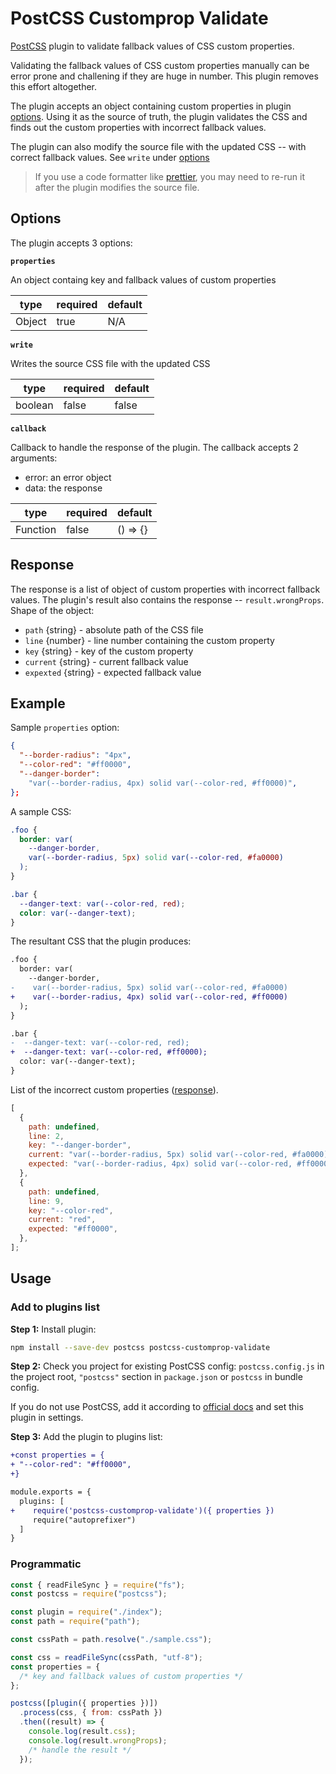 # PostCSS Customprop Validate

[PostCSS] plugin to validate fallback values of CSS custom properties.

Validating the fallback values of CSS custom properties manually can be error prone and challening if they are huge in number. This plugin removes this effort altogether.

The plugin accepts an object containing custom properties in plugin [options]. Using it as the source of truth, the plugin validates the CSS and finds out the custom properties with incorrect fallback values.

The plugin can also modify the source file with the updated CSS -- with correct fallback values. See `write` under [options]

> If you use a code formatter like [prettier], you may need to re-run it after the plugin modifies the source file.

## Options

The plugin accepts 3 options:

**`properties`**

An object containg key and fallback values of custom properties

| type   | required | default |
| ------ | -------- | ------- |
| Object | true     | N/A     |

**`write`**

Writes the source CSS file with the updated CSS

| type    | required | default |
| ------- | -------- | ------- |
| boolean | false    | false   |

**`callback`**

Callback to handle the response of the plugin. The callback accepts 2 arguments:

- error: an error object
- data: the response

| type     | required | default  |
| -------- | -------- | -------- |
| Function | false    | () => {} |

## Response

The response is a list of object of custom properties with incorrect fallback values. The plugin's result also contains the response -- `result.wrongProps`. Shape of the object:

- `path` {string} - absolute path of the CSS file
- `line` {number} - line number containing the custom property
- `key` {string} - key of the custom property
- `current` {string} - current fallback value
- `expexted` {string} - expected fallback value

## Example

Sample `properties` option:

```json
{
  "--border-radius": "4px",
  "--color-red": "#ff0000",
  "--danger-border":
    "var(--border-radius, 4px) solid var(--color-red, #ff0000)",
};
```

A sample CSS:

```css
.foo {
  border: var(
    --danger-border,
    var(--border-radius, 5px) solid var(--color-red, #fa0000)
  );
}

.bar {
  --danger-text: var(--color-red, red);
  color: var(--danger-text);
}
```

The resultant CSS that the plugin produces:

```diff
.foo {
  border: var(
    --danger-border,
-    var(--border-radius, 5px) solid var(--color-red, #fa0000)
+    var(--border-radius, 4px) solid var(--color-red, #ff0000)
  );
}

.bar {
-  --danger-text: var(--color-red, red);
+  --danger-text: var(--color-red, #ff0000);
  color: var(--danger-text);
}
```

List of the incorrect custom properties ([response]).

```js
[
  {
    path: undefined,
    line: 2,
    key: "--danger-border",
    current: "var(--border-radius, 5px) solid var(--color-red, #fa0000)",
    expected: "var(--border-radius, 4px) solid var(--color-red, #ff0000)",
  },
  {
    path: undefined,
    line: 9,
    key: "--color-red",
    current: "red",
    expected: "#ff0000",
  },
];
```

## Usage

### Add to plugins list

**Step 1:** Install plugin:

```sh
npm install --save-dev postcss postcss-customprop-validate
```

**Step 2:** Check you project for existing PostCSS config: `postcss.config.js`
in the project root, `"postcss"` section in `package.json`
or `postcss` in bundle config.

If you do not use PostCSS, add it according to [official docs]
and set this plugin in settings.

**Step 3:** Add the plugin to plugins list:

```diff
+const properties = {
+ "--color-red": "#ff0000",
+}

module.exports = {
  plugins: [
+    require('postcss-customprop-validate')({ properties })
     require("autoprefixer")
  ]
}

```

### Programmatic

```js
const { readFileSync } = require("fs");
const postcss = require("postcss");

const plugin = require("./index");
const path = require("path");

const cssPath = path.resolve("./sample.css");

const css = readFileSync(cssPath, "utf-8");
const properties = {
  /* key and fallback values of custom properties */
};

postcss([plugin({ properties })])
  .process(css, { from: cssPath })
  .then((result) => {
    console.log(result.css);
    console.log(result.wrongProps);
    /* handle the result */
  });
```

[postcss]: https://github.com/postcss/postcss
[prettier]: https://github.com/prettier/prettier
[options]: #options
[response]: #response
[official docs]: https://github.com/postcss/postcss#usage
